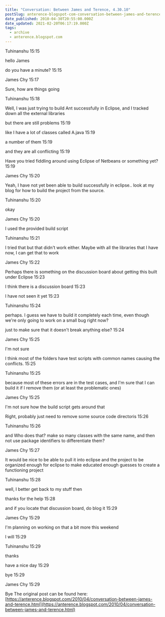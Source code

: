 ```yaml
---
title: "Conversation: Between James and Terence, 4.30.10"
postSlug: anterence-blogspot-com-conversation-between-james-and-terence
date_published: 2010-04-30T20:55:00.000Z
date_updated: 2021-02-20T06:17:19.000Z
tags:
  - archive
  - anterence.blogspot.com
---
```


Tuhinanshu 15:15

hello James

do you have a minute? 15:15

James Chy 15:17

Sure, how are things going 

Tuhinanshu 15:18

Well, I was just trying to build Ant successfully in Eclipse, and I tracked down all the external libraries

but there are still problems 15:19

like I have a lot of classes called A.java 15:19

a number of them 15:19

and they are all conflicting 15:19

Have you tried fiddling around using Eclipse of Netbeans or something yet? 15:19

James Chy 15:20

Yeah, I have not yet been able to build successfully in eclipse.. look at my blog for how to build the project from the source. 

Tuhinanshu 15:20

okay 

James Chy 15:20

I used the provided build script 

Tuhinanshu 15:21

I tried that but that didn't work either. Maybe with all the libraries that I have now, I can get that to work

James Chy 15:22

Perhaps there is something on the discussion board about getting this built under Eclipse 15:23

I think there is a discussion board 15:23

I have not seen it yet 15:23

Tuhinanshu 15:24

perhaps. I guess we have to build it completely each time, even though we're only going to work on a small bug right now?

just to make sure that it doesn't break anything else? 15:24

James Chy 15:25

I'm not sure

I think most of the folders have test scripts with common names causing the conflicts. 15:25

Tuhinanshu 15:25

because most of these errors are in the test cases, and I'm sure that I can build it if I remove them (or at least the problematic ones) 

James Chy 15:25

I'm not sure how the build script gets around that

Right, probably just need to remove some source code directoris 15:26

Tuhinanshu 15:26

and Who does that? make so many classes with the same name, and then not use package identifiers to differentiate them? 

James Chy 15:27

It would be nice to be able to pull it into eclipse and the project to be organized enough for eclipse to make educated enough guesses to create a functioning project 

Tuhinanshu 15:28

well, I better get back to my stuff then

thanks for the help 15:28

and if you locate that discussion board, do blog it 15:29

James Chy 15:29

I'm planning on working on that a bit more this weekend

I will 15:29

Tuhinanshu 15:29

thanks

have a nice day 15:29

bye 15:29

James Chy 15:29

Bye
The original post can be found here: [https://anterence.blogspot.com/2010/04/conversation-between-james-and-terence.html](https://anterence.blogspot.com/2010/04/conversation-between-james-and-terence.html)
